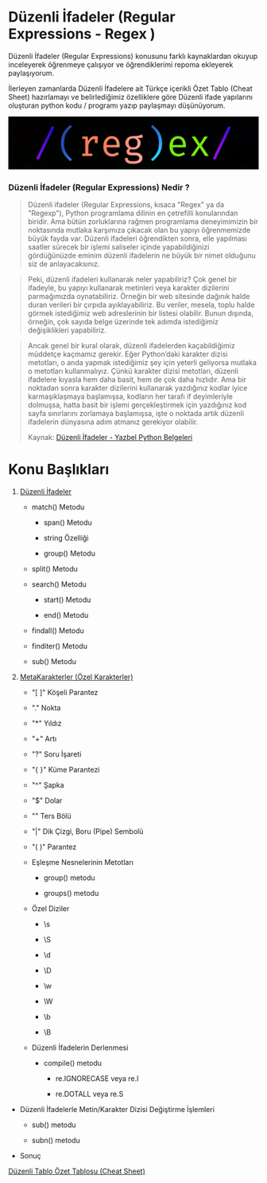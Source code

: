 # Düzenli İfadeler (Regular Expressions - Regex )

Düzenli İfadeler (Regular Expressions) konusunu farklı kaynaklardan okuyup inceleyerek öğrenmeye çalışıyor ve öğrendiklerimi repoma ekleyerek paylaşıyorum. 

İlerleyen zamanlarda Düzenli İfadelere ait Türkçe içerikli Özet Tablo (Cheat Sheet) hazırlamayı ve belirlediğimiz özelliklere göre Düzenli ifade yapılarını oluşturan python kodu / programı yazıp paylaşmayı düşünüyorum.

![regex](img/regex.png)

### Düzenli İfadeler (Regular Expressions) Nedir ?

> Düzenli ifadeler (Regular Expressions, kısaca "Regex" ya da "Regexp"), Python programlama dilinin en çetrefilli konularından biridir. Ama bütün zorluklarına rağmen programlama deneyimimizin bir noktasında mutlaka karşımıza çıkacak olan bu yapıyı öğrenmemizde büyük fayda var. Düzenli ifadeleri öğrendikten sonra, elle yapılması saatler sürecek bir işlemi saliseler içinde yapabildiğinizi gördüğünüzde eminim düzenli ifadelerin ne büyük bir nimet olduğunu siz de anlayacaksınız. 

> Peki, düzenli ifadeleri kullanarak neler yapabiliriz? Çok genel bir ifadeyle, bu yapıyı kullanarak metinleri veya karakter dizilerini parmağımızda oynatabiliriz. Örneğin bir web sitesinde dağınık halde duran verileri bir çırpıda ayıklayabiliriz. Bu veriler, mesela, toplu halde görmek istediğimiz web adreslerinin bir listesi olabilir. Bunun dışında, örneğin, çok sayıda belge üzerinde tek adımda istediğimiz değişiklikleri yapabiliriz.

> Ancak genel bir kural olarak, düzenli ifadelerden kaçabildiğimiz müddetçe kaçmamız gerekir. Eğer Python’daki karakter dizisi metotları, o anda yapmak istediğimiz şey için yeterli geliyorsa mutlaka o metotları kullanmalıyız. Çünkü karakter dizisi metotları, düzenli ifadelere kıyasla hem daha basit, hem de çok daha hızlıdır. Ama bir noktadan sonra karakter dizilerini kullanarak yazdığınız kodlar iyice karmaşıklaşmaya başlamışsa, kodların her tarafı if deyimleriyle dolmuşsa, hatta basit bir işlemi gerçekleştirmek için yazdığınız kod sayfa sınırlarını zorlamaya başlamışsa, işte o noktada artık düzenli ifadelerin dünyasına adım atmanız gerekiyor olabilir. 
> 
> Kaynak: [Düzenli İfadeler - Yazbel Python Belgeleri](https://python-istihza.yazbel.com/standart_moduller/regex.html)

# Konu Başlıkları

1. [Düzenli İfadeler](duzenli_ifadeler.md)
   
   * match() Metodu 
     
     * span() Metodu
     
     * string Özelliği
     
     * group() Metodu
   
   * split() Metodu
   
   * search() Metodu
     
     * start() Metodu
     
     * end() Metodu
   
   * findall() Metodu
   
   * finditer() Metodu
   
   * sub() Metodu

2. [MetaKarakterler (Özel Karakterler)](metakarakterler.md)
   
   * "[ ]" Köşeli Parantez
   
   * "." Nokta
   
   * "*" Yıldız
   
   * "+" Artı
   
   * "?" Soru İşareti
   
   * "{ }" Küme Parantezi
   
   * "^" Şapka
   
   * "$" Dolar
   
   * "\" Ters Bölü
   
   * "|" Dik Çizgi, Boru (Pipe) Sembolü
   
   * "( )" Parantez 
   
   * Eşleşme Nesnelerinin Metotları
     
     * group() metodu
     
     * groups() metodu
   
   * Özel Diziler
     
     * \s
     
     * \S
     
     * \d
     
     * \D
     
     * \w
     
     * \W
     
     * \b
     
     * \B
   
   * Düzenli İfadelerin Derlenmesi
     
     * compile() metodu
       
       - re.IGNORECASE veya re.I
       
       - re.DOTALL veya re.S
* Düzenli İfadelerle Metin/Karakter Dizisi Değiştirme İşlemleri
  
  * sub() metodu
  
  * subn() metodu

* Sonuç

[Düzenli Tablo Özet Tablosu (Cheat Sheet)](Duzenli_İfade_Ozet_Tablo.md)
